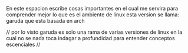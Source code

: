 En este espacion escribe cosas importantes en el cual me servira para
comprender mejor lo que es el ambiente de linux
esta version se llama: garuda que esta basada en arch

// por lo visto garuda es solo una rama de varias versiones de linux en la cual no se nada toca indagar a profundidad para entender
conceptos escenciales //
